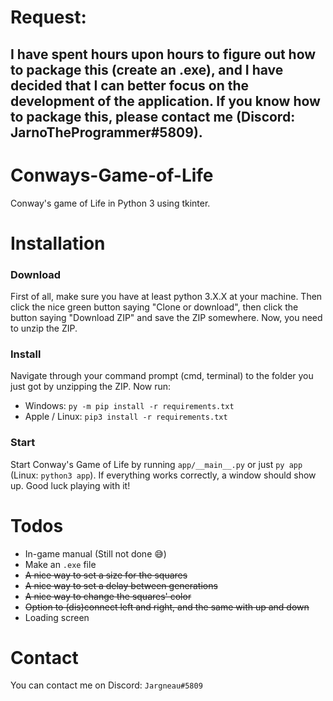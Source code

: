 # Request:
## I have spent hours upon hours to figure out how to package this (create an .exe), and I have decided that I can better focus on the development of the application. If you know how to package this, please contact me (Discord: JarnoTheProgrammer#5809).

# Conways-Game-of-Life
Conway's game of Life in Python 3 using tkinter.

# Installation
### Download
First of all, make sure you have at least python 3.X.X at your machine. Then click the nice green button saying "Clone or download", then click the button saying "Download ZIP" and save the ZIP somewhere. Now, you need to unzip the ZIP.

### Install
Navigate through your command prompt (cmd, terminal) to the folder you just got by unzipping the ZIP. Now run:
* Windows: `py -m pip install -r requirements.txt`
* Apple / Linux: `pip3 install -r requirements.txt`

### Start
Start Conway's Game of Life by running `app/__main__.py` or just `py app` (Linux: `python3 app`). If everything works correctly, a window should show up. Good luck playing with it!

# Todos
* In-game manual (Still not done 😅)
* Make an `.exe` file
* ~~A nice way to set a size for the squares~~
* ~~A nice way to set a delay between generations~~
* ~~A nice way to change the squares' color~~
* ~~Option to (dis)connect left and right, and the same with up and down~~
* Loading screen

# Contact
You can contact me on Discord: `Jargneau#5809`
